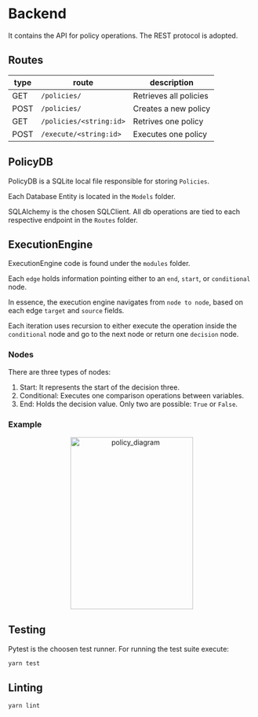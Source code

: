 # Backend

It contains the API for policy operations. The REST protocol is adopted. 

## Routes

| type | route | description |
|---|---|---|
|GET|`/policies/`|Retrieves all policies|
|POST|`/policies/`|Creates a new policy|
|GET|`/policies/<string:id>`|Retrives one policy|
|POST|`/execute/<string:id>`|Executes one policy|


## PolicyDB

PolicyDB is a SQLite local file responsible for storing `Policies`.

Each Database Entity is located in the `Models` folder.

SQLAlchemy is the chosen SQLClient. All db operations are tied to each respective endpoint in the `Routes` folder.

## ExecutionEngine

ExecutionEngine code is found under the `modules` folder.

Each `edge` holds information pointing either to an `end`, `start`, or `conditional` node.

In essence, the execution engine navigates from `node to node`, based on each edge `target` and `source` fields.

Each iteration uses recursion to either execute the operation inside the `conditional` node and go to the next node or return one `decision` node.


### Nodes

There are three types of nodes: 

1. Start: It represents the start of the decision three.
2. Conditional: Executes one comparison operations between variables.
3. End: Holds the decision value. Only two are possible: `True` or `False`.

### Example 

<div align="center">
  <img  alt="policy_diagram" width="250" height="350" src="../policy_diagram.svg">
</div>

## Testing

Pytest is the choosen test runner. For running the test suite execute:

   ```cmd
   yarn test
   ```

## Linting

```shell
yarn lint
```